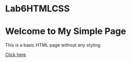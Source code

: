 # Lab6HTMLCSS
<!doctype html>
<html lang="en">
<head>
  <meta charset="utf-8">
  <meta name="viewport" content="width=device-width, initial-scale=1">
  <title>Simple HTML Page</title>
</head>
<body>
  <h1>Welcome to My Simple Page</h1>
  <p>This is a basic HTML page without any styling.</p>
  <a href="#">Click here</a>
</body>
</html>
